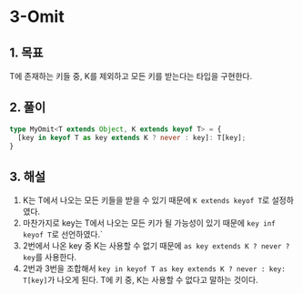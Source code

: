 # 3-Omit

## 1. 목표
T에 존재하는 키들 중, K를 제외하고 모든 키를 받는다는 타입을 구현한다.
## 2. 풀이
```ts
type MyOmit<T extends Object, K extends keyof T> = {
  [key in keyof T as key extends K ? never : key]: T[key];
} 
```

## 3. 해설
1. K는 T에서 나오는 모든 키들을 받을 수 있기 때문에 `K extends keyof T`로 설정하였다.
2. 마찬가지로 key는 T에서 나오는 모든 키가 될 가능성이 있기 때문에 `key inf keyof T`로 선언하였다.`
3. 2번에서 나온 key 중 K는 사용할 수 없기 때문에 `as key extends K ? never ? key`를 사용한다.
4. 2번과 3번을 조합해서 `key in keyof T as key extends K ? never : key: T[key]`가 나오게 된다. T에 키 중, K는 사용할 수 없다고 말하는 것이다.